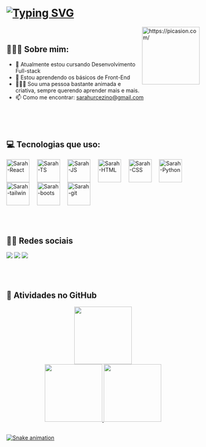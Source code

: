 # [![Typing SVG](https://readme-typing-svg.demolab.com?font=arial&weight=800&size=40&duration=2000&pause=500&color=000000&vCenter=true&repeat=true&background=FFFFFF00&width=700&lines=Olá!!+%F0%9F%91%8B+Eu+sou+Sarah;++🥰;🧑‍💻)](https://git.io/typing-svg)
<a href="https://picasion.com/"><img align="right" src="https://i.picasion.com/pic92/a8411158ebd1599317bd471b26adbfda.gif" width="150" height="150" border="0" alt="https://picasion.com/" /></a><br /><a href="https://picasion.com/"></a>

## 🙋🏽‍♀️ Sobre mim:
- 🔭 Atualmente estou cursando Desenvolvimento Full-stack
- 🌱 Estou aprendendo os básicos de Front-End
- 🧏🏽‍♀️ Sou uma pessoa bastante animada e criativa, sempre querendo aprender mais e mais.
- 📫 Como me encontrar: sarahurcezino@gmail.com

<br>
<br>
<br>

## 💻 Tecnologias que uso:
<div>
  <img align="center" alt="Sarah-React" height="60" src="https://cdn.jsdelivr.net/gh/devicons/devicon/icons/react/react-original-wordmark.svg" />  
  &nbsp;  &nbsp;
  <img align="center" alt="Sarah-TS" height="60"  src="https://cdn.jsdelivr.net/gh/devicons/devicon/icons/typescript/typescript-original.svg" />
  &nbsp;  &nbsp;
  <img align="center" alt="Sarah-JS" height="60" src="https://cdn.jsdelivr.net/gh/devicons/devicon/icons/javascript/javascript-original.svg" />  
  &nbsp;  &nbsp;  
  <img align="center" alt="Sarah-HTML" height="60" src="https://cdn.jsdelivr.net/gh/devicons/devicon/icons/html5/html5-original.svg">  
  &nbsp;  &nbsp;
  <img align="center" alt="Sarah-CSS" height="60" src="https://cdn.jsdelivr.net/gh/devicons/devicon/icons/css3/css3-original.svg">
  &nbsp;  &nbsp;   
  <img align="center" alt="Sarah-Python" height="60" src="https://cdn.jsdelivr.net/gh/devicons/devicon/icons/python/python-original.svg">
  &nbsp;  &nbsp;  
  <img align="center" alt="Sarah-tailwin" height="60" src="https://cdn.jsdelivr.net/gh/devicons/devicon/icons/tailwindcss/tailwindcss-plain.svg" />
  &nbsp;  &nbsp;
  <img align="center" alt="Sarah-boots" height="60" src="https://cdn.jsdelivr.net/gh/devicons/devicon/icons/bootstrap/bootstrap-original.svg" />
  &nbsp;  &nbsp;
  <img align="center" alt="Sarah-git" height="60" src="https://cdn.jsdelivr.net/gh/devicons/devicon/icons/git/git-original.svg" />
  &nbsp;  &nbsp;
</div>
<br>
<br>
<br>

## 🧑‍💻 Redes sociais
<div>
  <a href="mailto:sarahurcezino@gmail.com" target="_blank"><img src="https://img.shields.io/badge/Gmail-D14836?style=for-the-badge&logo=gmail&logoColor=white" ></a>
  <a href="https://br.linkedin.com/in/sarah-costa-urcezino-644117197" target="_blank"><img src="https://img.shields.io/badge/-LinkedIn-%230077B5?style=for-the-badge&logo=linkedin&logoColor=white"></a>
  <a href="https://www.instagram.com/sarah_ur/" target="_blank"><img src="https://img.shields.io/badge/Instagram-E4405F?style=for-the-badge&logo=instagram&logoColor=white"></a>
</div>

<br>
<br>
<br>

## 🧮 Atividades no GitHub
<div align="center">
  <a href="https://github.com/ursarah">
  <img height="150em"src="https://github-readme-streak-stats.herokuapp.com/?user=ursarah&theme=radical&hide_border=true"/><br>
  <img height="150em" src="https://github-readme-stats.vercel.app/api/top-langs/?username=ursarah&hide=html&layout=compact&theme=radical#gh-dark-mode-only&hide_border=false"/>
  <img height="150em" src="https://github-readme-stats.vercel.app/api?username=ursarah&show_icons=true&theme=radical#gh-dark-mode-only&include_all_commits=false&count7_private=true"/>
</div>


  
##
  
![Snake animation](https://github.com/ursarah/ursarah/blob/output/github-contribution-grid-snake.svg)

